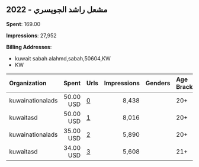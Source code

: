 ## 2022 - مشعل راشد الجويسري 
**Spent**: 169.00

**Impressions**: 27,952

**Billing Addresses**: 
- kuwait sabah alahmd,sabah,50604,KW
- KW

|Organization|Spent|Urls|Impressions|Genders|Age Brackets|Country Codes|Billing Addresses|
|:---|---:|:---|---:|:---|:---|:---|:---|
|kuwainationalads|50.00 USD|[0](https://www.snap.com/political-ads/asset/167396aa57f92cedc318e4db9f6c770a4109b2fa4755892dde1e57fc9d176b0d?mediaType=mp4)|8,438||20+|kuwait|kuwait sabah alahmd,sabah,50604,KW|
|kuwaitasd|50.00 USD|[1](https://www.snap.com/political-ads/asset/862f08e04616e4195269b926b8bc69f6797c4c8fb19d480a925bca58d6dc4043?mediaType=mp4)|8,016||20+|kuwait|KW|
|kuwainationalads|35.00 USD|[2](https://www.snap.com/political-ads/asset/2a8fd1be7c21795caaa6dce0f302f44dc82df7339f80c89961fe1e6fc6f05d3e?mediaType=mp4)|5,890||20+|kuwait|kuwait sabah alahmd,sabah,50604,KW|
|kuwaitasd|34.00 USD|[3](https://www.snap.com/political-ads/asset/7411fe90adb3bea224e5ab9c253d87563b7d471911baacc45fe2ec4e145f33e5?mediaType=mp4)|5,608||21+|kuwait|KW|
